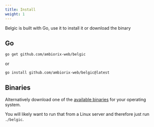 ```yaml
---
title: Install
weight: 1
---
```


Belgic is built with Go, use it to install it or
download the binary

## Go

```bash
go get github.com/ambiorix-web/belgic
```

or

``` bash
go install github.com/ambiorix-web/belgic@latest
```

## Binaries

Alternatively download one of the
[available binaries](https://github.com/ambiorix-web/belgic/tree/master/bin)
for your operating system.

You will likely want to run that from a Linux server and therefore
just run `./belgic`.
